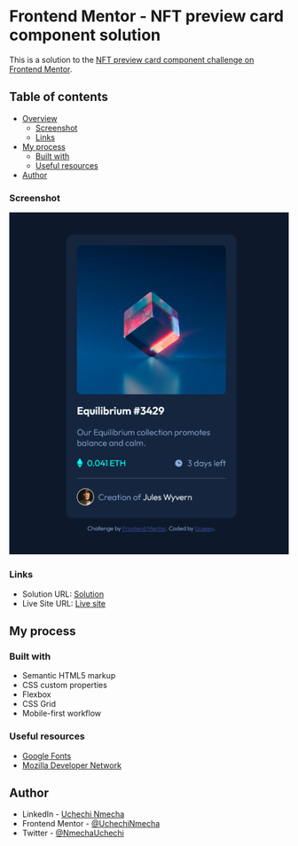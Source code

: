 # Frontend Mentor - NFT preview card component solution

This is a solution to the [NFT preview card component challenge on Frontend Mentor](https://www.frontendmentor.io/challenges/nft-preview-card-component-SbdUL_w0U).

## Table of contents

- [Overview](#overview)
  - [Screenshot](#screenshot)
  - [Links](#links)
- [My process](#my-process)
  - [Built with](#built-with)
  - [Useful resources](#useful-resources)
- [Author](#author)

### Screenshot

![](./screenshot.png)

### Links

- Solution URL: [Solution](https://your-solution-url.com)
- Live Site URL: [Live site](https://nft-preview-uc.netlify.app/)

## My process

### Built with

- Semantic HTML5 markup
- CSS custom properties
- Flexbox
- CSS Grid
- Mobile-first workflow

### Useful resources

- [Google Fonts](https://fonts.google.com/)
- [Mozilla Developer Network](https://developer.mozilla.org/en-US/)

## Author

- LinkedIn - [Uchechi Nmecha](https://www.linkedin.com/in/uchechi-nmecha-15743421b)
- Frontend Mentor - [@UchechiNmecha](https://www.frontendmentor.io/profile/UchechiNmecha)
- Twitter - [@NmechaUchechi](https://www.twitter.com/NmechaUchechi)
